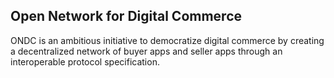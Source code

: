 ## Open Network for Digital Commerce
ONDC is an ambitious initiative to democratize digital commerce by creating a decentralized network of buyer apps and seller apps through an interoperable protocol specification.
